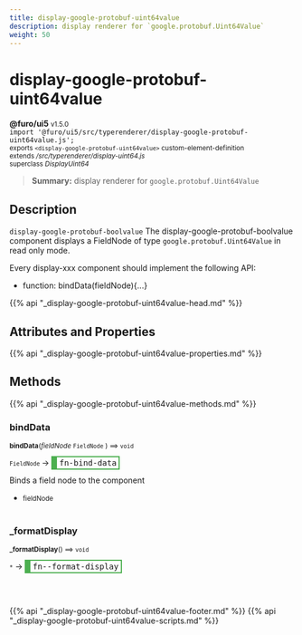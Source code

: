 ```yaml
---
title: display-google-protobuf-uint64value
description: display renderer for `google.protobuf.Uint64Value`
weight: 50
---
```


# display-google-protobuf-uint64value
**@furo/ui5** <small>v1.5.0</small>
<br>`import '@furo/ui5/src/typerenderer/display-google-protobuf-uint64value.js';`<small>
<br>exports `<display-google-protobuf-uint64value>` custom-element-definition
<br>extends */src/typerenderer/display-uint64.js*
<br>superclass *DisplayUint64*</small>

> **Summary:** display renderer for `google.protobuf.Uint64Value`

## Description

`display-google-protobuf-boolvalue`
The display-google-protobuf-boolvalue component displays a FieldNode of type `google.protobuf.Uint64Value` in read only mode.

Every display-xxx component should implement the following API:
- function: bindData(fieldNode){...}

{{% api "_display-google-protobuf-uint64value-head.md" %}}

## Attributes and Properties
{{% api "_display-google-protobuf-uint64value-properties.md" %}}






## Methods
{{% api "_display-google-protobuf-uint64value-methods.md" %}}


### **bindData**
<small>**bindData**(*fieldNode* `FieldNode` ) ⟹ `void`</small>

<small>`FieldNode` </small> →
<span  style="border-width:2px 2px 2px 10px; border-style: solid;border-color:  rgb(76, 175, 80);font-family:monospace; padding:2px 4px;">fn-bind-data</span>

Binds a field node to the component

- <small>fieldNode </small>
<br><br>

### **_formatDisplay**
<small>**_formatDisplay**() ⟹ `void`</small>

<small>`*`</small> →
<span  style="border-width:2px 2px 2px 10px; border-style: solid;border-color:  rgb(76, 175, 80);font-family:monospace; padding:2px 4px;">fn--format-display</span>



<br><br>





{{% api "_display-google-protobuf-uint64value-footer.md" %}}
{{% api "_display-google-protobuf-uint64value-scripts.md" %}}
